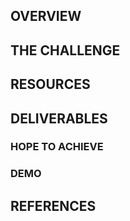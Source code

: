 ## OVERVIEW

## THE CHALLENGE

## RESOURCES

## DELIVERABLES
### HOPE TO ACHIEVE

### DEMO

## REFERENCES
